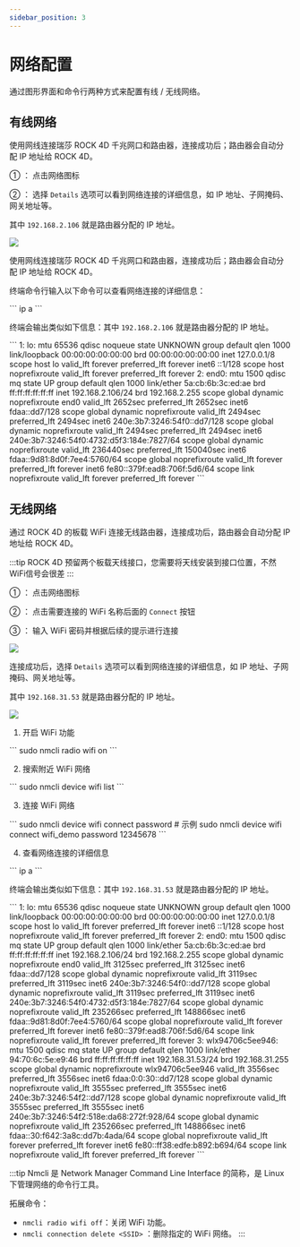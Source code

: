 ```yaml
---
sidebar_position: 3
---
```


# 网络配置

通过图形界面和命令行两种方式来配置有线 / 无线网络。

## 有线网络

<Tabs queryString="web-mode">

<TabItem value="图形界面">

使用网线连接瑞莎 ROCK 4D 千兆网口和路由器，连接成功后；路由器会自动分配 IP 地址给 ROCK 4D。

① ： 点击网络图标

② ： 选择 `Details` 选项可以看到网络连接的详细信息，如 IP 地址、子网掩码、网关地址等。

其中 `192.168.2.106` 就是路由器分配的 IP 地址。

<div style={{textAlign: 'center'}}>
    <img src="/img/rock4/4d/web-01.webp" style={{width: '100%', maxWidth: '1200px'}} />
</div>

</TabItem>

<TabItem value="命令行模式">

使用网线连接瑞莎 ROCK 4D 千兆网口和路由器，连接成功后；路由器会自动分配 IP 地址给 ROCK 4D。

终端命令行输入以下命令可以查看网络连接的详细信息：

<NewCodeBlock tip="radxa@radxa-4d$" type="device">
```
ip a
```
</NewCodeBlock>

终端会输出类似如下信息：其中 `192.168.2.106` 就是路由器分配的 IP 地址。

<NewCodeBlock tip="radxa@radxa-4d$" type="device">
```
1: lo: <LOOPBACK,UP,LOWER_UP> mtu 65536 qdisc noqueue state UNKNOWN group default qlen 1000
    link/loopback 00:00:00:00:00:00 brd 00:00:00:00:00:00
    inet 127.0.0.1/8 scope host lo
       valid_lft forever preferred_lft forever
    inet6 ::1/128 scope host noprefixroute
       valid_lft forever preferred_lft forever
2: end0: <BROADCAST,MULTICAST,UP,LOWER_UP> mtu 1500 qdisc mq state UP group default qlen 1000
    link/ether 5a:cb:6b:3c:ed:ae brd ff:ff:ff:ff:ff:ff
    inet 192.168.2.106/24 brd 192.168.2.255 scope global dynamic noprefixroute end0
       valid_lft 2652sec preferred_lft 2652sec
    inet6 fdaa::dd7/128 scope global dynamic noprefixroute
       valid_lft 2494sec preferred_lft 2494sec
    inet6 240e:3b7:3246:54f0::dd7/128 scope global dynamic noprefixroute
       valid_lft 2494sec preferred_lft 2494sec
    inet6 240e:3b7:3246:54f0:4732:d5f3:184e:7827/64 scope global dynamic noprefixroute
       valid_lft 236440sec preferred_lft 150040sec
    inet6 fdaa::9d81:8d0f:7ee4:5760/64 scope global noprefixroute
       valid_lft forever preferred_lft forever
    inet6 fe80::379f:ead8:706f:5d6/64 scope link noprefixroute
       valid_lft forever preferred_lft forever
```
</NewCodeBlock>

</TabItem>

</Tabs>

## 无线网络

通过 ROCK 4D 的板载 WiFi 连接无线路由器，连接成功后，路由器会自动分配 IP 地址给 ROCK 4D。

:::tip
ROCK 4D 预留两个板载天线接口，您需要将天线安装到接口位置，不然WiFi信号会很差
:::

<Tabs queryString="web-mode">

<TabItem value="图形界面">

① ： 点击网络图标

② ： 点击需要连接的 WiFi 名称后面的 `Connect` 按钮

③ ： 输入 WiFi 密码并根据后续的提示进行连接

<div style={{textAlign: 'center'}}>
    <img src="/img/rock4/4d/wifi-connect-01.webp" style={{width: '100%', maxWidth: '1200px'}} />
</div>

连接成功后，选择 `Details` 选项可以看到网络连接的详细信息，如 IP 地址、子网掩码、网关地址等。

其中 `192.168.31.53` 就是路由器分配的 IP 地址。

<div style={{textAlign: 'center'}}>
    <img src="/img/rock4/4d/wifi-connect-02.webp" style={{width: '100%', maxWidth: '1200px'}} />
</div>

</TabItem>

<TabItem value="命令行模式">

1. 开启 WiFi 功能

<NewCodeBlock tip="radxa@radxa-4d$" type="device">
```
sudo nmcli radio wifi on
```
</NewCodeBlock>

2. 搜索附近 WiFi 网络

<NewCodeBlock tip="radxa@radxa-4d$" type="device">
```
sudo nmcli device wifi list
```
</NewCodeBlock>

3. 连接 WiFi 网络

<NewCodeBlock tip="radxa@radxa-4d$" type="device">
```
sudo nmcli device wifi connect <SSID> password <PASSWORD>
# 示例
sudo nmcli device wifi connect wifi_demo password 12345678
```
</NewCodeBlock>

4. 查看网络连接的详细信息

<NewCodeBlock tip="radxa@radxa-4d$" type="device">
```
ip a
```
</NewCodeBlock>

终端会输出类似如下信息：其中 `192.168.31.53` 就是路由器分配的 IP 地址。

<NewCodeBlock tip="radxa@radxa-4d$" type="device">
```
1: lo: <LOOPBACK,UP,LOWER_UP> mtu 65536 qdisc noqueue state UNKNOWN group default qlen 1000
    link/loopback 00:00:00:00:00:00 brd 00:00:00:00:00:00
    inet 127.0.0.1/8 scope host lo
       valid_lft forever preferred_lft forever
    inet6 ::1/128 scope host noprefixroute
       valid_lft forever preferred_lft forever
2: end0: <BROADCAST,MULTICAST,UP,LOWER_UP> mtu 1500 qdisc mq state UP group default qlen 1000
    link/ether 5a:cb:6b:3c:ed:ae brd ff:ff:ff:ff:ff:ff
    inet 192.168.2.106/24 brd 192.168.2.255 scope global dynamic noprefixroute end0
       valid_lft 3125sec preferred_lft 3125sec
    inet6 fdaa::dd7/128 scope global dynamic noprefixroute
       valid_lft 3119sec preferred_lft 3119sec
    inet6 240e:3b7:3246:54f0::dd7/128 scope global dynamic noprefixroute
       valid_lft 3119sec preferred_lft 3119sec
    inet6 240e:3b7:3246:54f0:4732:d5f3:184e:7827/64 scope global dynamic noprefixroute
       valid_lft 235266sec preferred_lft 148866sec
    inet6 fdaa::9d81:8d0f:7ee4:5760/64 scope global noprefixroute
       valid_lft forever preferred_lft forever
    inet6 fe80::379f:ead8:706f:5d6/64 scope link noprefixroute
       valid_lft forever preferred_lft forever
3: wlx94706c5ee946: <BROADCAST,MULTICAST,UP,LOWER_UP> mtu 1500 qdisc mq state UP group default qlen 1000
    link/ether 94:70:6c:5e:e9:46 brd ff:ff:ff:ff:ff:ff
    inet 192.168.31.53/24 brd 192.168.31.255 scope global dynamic noprefixroute wlx94706c5ee946
       valid_lft 3556sec preferred_lft 3556sec
    inet6 fdaa:0:0:30::dd7/128 scope global dynamic noprefixroute
       valid_lft 3555sec preferred_lft 3555sec
    inet6 240e:3b7:3246:54f2::dd7/128 scope global dynamic noprefixroute
       valid_lft 3555sec preferred_lft 3555sec
    inet6 240e:3b7:3246:54f2:518e:da68:272f:928/64 scope global dynamic noprefixroute
       valid_lft 235266sec preferred_lft 148866sec
    inet6 fdaa::30:f642:3a8c:dd7b:4ada/64 scope global noprefixroute
       valid_lft forever preferred_lft forever
    inet6 fe80::ff38:edfe:b892:b694/64 scope link noprefixroute
       valid_lft forever preferred_lft forever
```
</NewCodeBlock>

:::tip
Nmcli 是 Network Manager Command Line Interface 的简称，是 Linux 下管理网络的命令行工具。

拓展命令：

- `nmcli radio wifi off`：关闭 WiFi 功能。
- `nmcli connection delete <SSID>` ：删除指定的 WiFi 网络。
  :::

</TabItem>

</Tabs>
